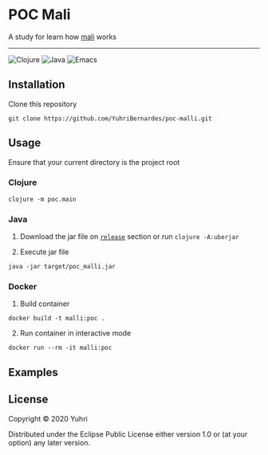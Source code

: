 # POC Mali
A study for learn how [mali](https://github.com/metosin/malli) works

<hr/>

![Clojure](https://img.shields.io/static/v1?label=Clojure&color=27ae60&message=v1.10.1&style=for-the-badge&logo=Clojure&logoColor=white)
![Java](https://img.shields.io/static/v1?label=Java&color=e74c3c&message=open-jdk-8+&style=for-the-badge&logo=Java)
![Emacs](https://img.shields.io/static/v1?label=Made%20With&message=Emacs&color=9b59b6&style=for-the-badge&logo=GNU-Emacs)

## Installation

Clone this repository

``` shell
git clone https://github.com/YuhriBernardes/poc-malli.git
```

## Usage
Ensure that your current directory is the project root

### Clojure

``` shell
clojure -m poc.main
```

### Java

1. Download the jar file on [`release`](https://github.com/YuhriBernardes/poc-malli/releases/tag/1.0.0) section or run `clojure -A:uberjar`

2. Execute jar file
``` shell
java -jar target/poc_malli.jar
```

### Docker

1. Build container

``` shell
docker build -t malli:poc .
```

2. Run container in interactive mode

``` shell
docker run --rm -it malli:poc
```

## Examples

## License

Copyright © 2020 Yuhri

Distributed under the Eclipse Public License either version 1.0 or (at
your option) any later version.

